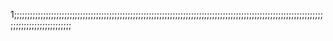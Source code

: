 1;;;;;;;;;;;;;;;;;;;;;;;;;;;;;;;;;;;;;;;;;;;;;;;;;;;;;;;;;;;;;;;;;;;;;;;;;;;;;;;;;;;;;;;;;;;;;;;;;;;;;;;;;;;;;;;;;;;;;;;;;;;;;;;;;;;;;;;;;;;;

